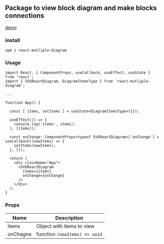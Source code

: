## Package to view block diagram and make blocks connections
[demo](https://zykli.github.io/react-diagram/demo/)

### install
```
npm i react-mutliple-diagram
```

### Usage
```
import React, { ComponentProps, useCallback, useEffect, useState } from 'react';
import { SVGReactDiagram, DiagramItemsType } from 'react-mutliple-diagram';

...

function App() {

  const [ items, setItems ] = useState<DiagramItemsType>({});

  useEffect(() => {
    console.log('items', items);
  }, [items]);

  const onChange: ComponentProps<typeof SVGReactDiagram>['onChange'] = useCallback((newItems) => {
    setItems(newItems);
  }, []);

  return (
    <div className="App">
      <SVGReactDiagram
        items={items}
        onChange={onChange}
      />
    </div>
  );
}
```

### Props
| Name  | Description |
| ------------- | ------------- |
| items  | Object with items to view |
| onChagne  | function `(newItems) => void`  |